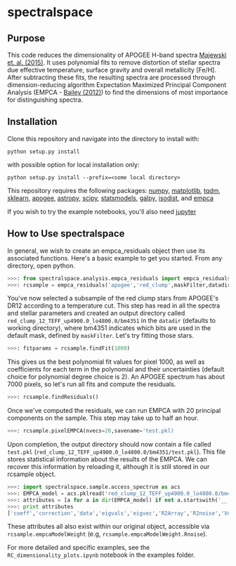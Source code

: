 # spectralspace

## Purpose

This code reduces the dimensionality of APOGEE H-band spectra [Majewski et. al. (2015)](https://arxiv.org/abs/1509.05420). It uses polynomial fits to remove distortion of stellar spectra due effective temperature, surface gravity and overall metallicity [Fe/H]. After subtracting these fits, the resulting spectra are processed through dimension-reducing algorithm Expectation Maximized Principal Component Analysis (EMPCA - [Bailey (2012)](https://arxiv.org/abs/1208.4122)) to find the dimensions of most importance for distinguishing spectra.

## Installation

Clone this repository and navigate into the directory to install with:

`python setup.py install`

with possible option for local installation only:

`python setup.py install --prefix=<some local directory>`

This repository requires the following packages: [numpy](http://www.numpy.org/), [matplotlib](http://matplotlib.org/), [tqdm](https://pypi.python.org/pypi/tqdm), [sklearn](http://scikit-learn.org/stable/), [apogee](https://github.com/jobovy/apogee), [astropy](http://www.astropy.org/), [scipy](https://www.scipy.org/), [statsmodels](http://statsmodels.sourceforge.net/), [galpy](https://github.com/jobovy/galpy), [isodist](https://github.com/jobovy/isodist), and [empca](https://github.com/NatalieP-J/empca)

If you wish to try the example notebooks, you'll also need [jupyter](http://jupyter.org)

## How to Use spectralspace

In general, we wish to create an empca_residuals object then use its associated functions. Here's a basic example to get you started.
From any directory, open python.

```python
>>>: from spectralspace.analysis.empca_residuals import empca_residuals,maskFilter
>>>: rcsample = empca_residuals('apogee','red_clump',maskFilter,datadir='.')

```

You've now selected a subsample of the red clump stars from APOGEE's DR12 according to a temperature cut. This step has read in all the spectra and stellar parameters and created an output directory called `red_clump_12_TEFF_up4900.0_lo4800.0/bm4351` in the `datadir` (defaults to working directory), where bm4351 indicates which bits are used in the default mask, defined by `maskFilter`. Let's try fitting those stars.

```python
>>>: fitparams = rcsample.findFit(1000)
```

This gives us the best polynomial fit values for pixel 1000, as well as coefficients for each term in the polynomial and their uncertainties (default choice for polynomial degree choice is 2). An APOGEE spectrum has about 7000 pixels, so let's run all fits and compute the residuals.

```python
>>>: rcsample.findResiduals()
```

Once we've computed the residuals, we can run EMPCA with 20 principal components on the sample. This step may take up to half an hour.

```python
>>>: rcsample.pixelEMPCA(nvecs=20,savename='test.pkl)
```

Upon completion, the output directory should now contain a file called `test.pkl` (`red_clump_12_TEFF_up4900.0_lo4800.0/bm4351/test.pkl`). This file stores statistical information about the results of the EMPCA. We can recover this information by reloading it, although it is still stored in our rcsample object.

```python
>>>: import spectralspace.sample.access_spectrum as acs
>>>: EMPCA_model = acs.pklread('red_clump_12_TEFF_up4900.0_lo4800.0/bm4351/test.pkl')
>>>: attributes = [a for a in dir(EMPCA_model) if not a.startswith('__')]
>>>: print attributes
['coeff','correction','data','eigvals','eigvec','R2Array','R2noise','Vdata','Vnoise','savename']
```

These attributes all also exist within our original object, accessible via `rcsample.empcaModelWeight` (e.g, `rcsample.empcaModelWeight.Rnoise`).

For more detailed and specific examples, see the `RC_dimensionality_plots.ipynb` notebook in the examples folder.
